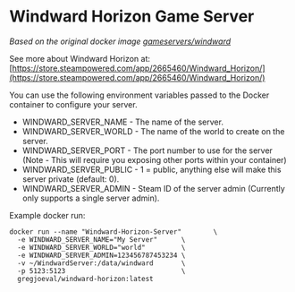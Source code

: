 # Windward Horizon Game Server

_Based on the original docker image [gameservers/windward](https://hub.docker.com/r/gameservers/windward/)_

See more about Windward Horizon at: [https://store.steampowered.com/app/2665460/Windward_Horizon/](https://store.steampowered.com/app/2665460/Windward_Horizon/)

You can use the following environment variables passed to the Docker container to configure your server.

* WINDWARD_SERVER_NAME - The name of the server.
* WINDWARD_SERVER_WORLD - The name of the world to create on the server.
* WINDWARD_SERVER_PORT - The port number to use for the server (Note - This will require you exposing other ports within your container)
* WINDWARD_SERVER_PUBLIC - 1 = public, anything else will make this server private (default: 0).
* WINDWARD_SERVER_ADMIN - Steam ID of the server admin (Currently only supports a single server admin).

Example docker run:
```
docker run --name "Windward-Horizon-Server"        \
  -e WINDWARD_SERVER_NAME="My Server"      \
  -e WINDWARD_SERVER_WORLD="world"         \
  -e WINDWARD_SERVER_ADMIN=123456787453234 \
  -v ~/WindwardServer:/data/windward       \
  -p 5123:5123                             \
  gregjoeval/windward-horizon:latest
```
